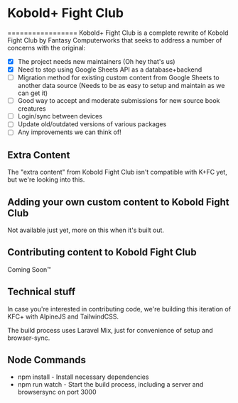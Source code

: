 # Kobold+ Fight Club
=================
Kobold+ Fight Club is a complete rewrite of Kobold Fight Club by Fantasy Computerworks that seeks to address a number of concerns with the original: 
- [x] The project needs new maintainers (Oh hey that's us)
- [x] Need to stop using Google Sheets API as a database+backend
- [ ] Migration method for existing custom content from Google Sheets to another data source (Needs to be as easy to setup and maintain as we can get it)
- [ ] Good way to accept and moderate submissions for new source book creatures
- [ ] Login/sync between devices
- [ ] Update old/outdated versions of various packages
- [ ] Any improvements we can think of!

## Extra Content
The "extra content" from Kobold Fight Club isn't compatible with K+FC yet, but we're looking into this.

## Adding your own custom content to Kobold Fight Club
Not available just yet, more on this when it's built out.

## Contributing content to Kobold Fight Club
Coming Soon™

## Technical stuff
In case you're interested in contributing code, we're building this iteration of KFC+ with AlpineJS and TailwindCSS. 

The build process uses Laravel Mix, just for convenience of setup and browser-sync.  

## Node Commands
- npm install - Install necessary dependencies
- npm run watch - Start the build process, including a server and browsersync on port 3000